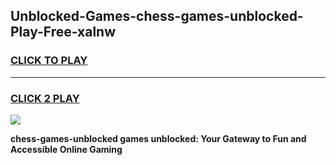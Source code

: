 
## Unblocked-Games-chess-games-unblocked-Play-Free-xalnw
<h3>
<a href="https://premium76.site?title=chess-games-unblocked&ref=18A">CLICK TO PLAY</a></h3>
<hr>

<h3>
<a href="https://premium76.site?title=chess-games-unblocked&ref=18A">CLICK 2 PLAY</a>
  
</h3>

<a href="https://premium76.site?title=chess-games-unblocked&ref=18A"><img src="https://clearcache.store/games.png"></a>


**chess-games-unblocked games unblocked: Your Gateway to Fun and Accessible Online Gaming**
